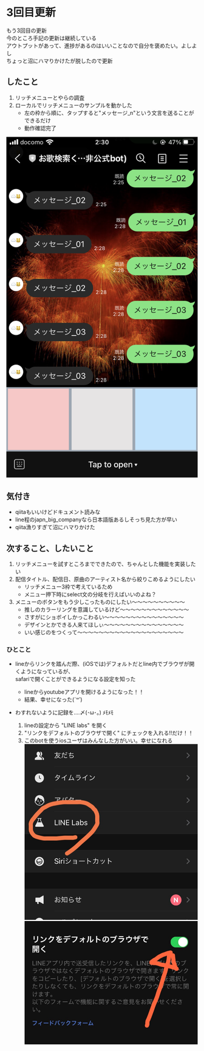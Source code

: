 # 3回目更新

もう3回目の更新</br>
今のところ手記の更新は継続している</br>
アウトプットがあって、進捗があるのはいいことなので自分を褒めたい。よしよし</br>
ちょっと沼にハマりかけたが脱したので更新</br>

## したこと
1. リッチメニューとやらの調査
2. ローカルでリッチメニューのサンプルを動かした
    - 左の枠から順に、タップすると"メッセージ_n"という文言を送ることができるだけ
    - 動作確認完了

![リッチメニュー](画像/img_03.png)

## 気付き
- qiitaもいいけどドキュメント読みな
- line程のjapn_big_companyなら日本語版あるしそっち見た方が早い
- qiita漁りすぎて沼にハマりかけた

## 次すること、したいこと
1. リッチメニューを試すところまでできたので、ちゃんとした機能を実装したい
2. 配信タイトル、配信日、原曲のアーティスト名から絞りこめるようにしたい
    - リッチメニュー3枠で考えているため
    - メニュー押下時にselect文の分岐を行えばいいのよね？
3. メニューのボタンをもう少しこったものにしたい〜〜〜〜〜〜〜〜〜〜
    - 推しのカラーリングを意識しているけど〜〜〜〜〜〜〜〜〜〜〜〜〜
    - さすがにショボイしかっこわるい〜〜〜〜〜〜〜〜〜〜〜〜〜〜〜
    - デザインとかできる人来てほしぃ〜〜〜〜〜〜〜〜〜〜〜〜〜〜〜
    - いい感じのをつくって〜〜〜〜〜〜〜〜〜〜〜〜〜〜〜〜〜〜〜〜

### ひとこと
- lineからリンクを踏んだ際、(iOSでは)デフォルトだとline内でブラウザが開くようになっているが、</br>
    safariで開くことができるようになる設定を知った
    - lineからyoutubeアプリを開けるようになった！！
    - 結果、幸せになった(*´꒳`*)

- わすれないように記録を....〆(･ω･。) ﾒﾓﾒﾓ
    1. lineの設定から "LINE labs" を開く
    2. "リンクをデフォルトのブラウザで開く" にチェックを入れる!!だけ！！
    3. このbotを使うiosユーザはみんなした方がいい。幸せになれる</br>
![happy_01](画像/img_04.png)
![happy_02](画像/img_05.png)

